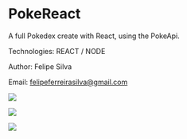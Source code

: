 # PokeReact
A full Pokedex create with React, using the PokeApi.

Technologies: REACT / NODE

Author: Felipe Silva

Email: felipeferreirasilva@gmail.com

![](https://lh3.googleusercontent.com/-y22enGF-wmyzhIxUtZq7-CFGMtwyRmYb_xpy-4vhfuqPJzsrL7C09nS7fy3d21S_qUv9PzEJWG3_qT0k6A8EBFfUp5KO7I7efpRkHDZjBQLnGZgtilcaEw9ESoIQOz3Y28qUCiMrbEI1qFmh8zEY2pgumcnb62NO2h3I6C-kXN0d5iByuGn9cvHR_YG5dK-e6WZuxcxaE3Cwz95njVy4U4aG0t4JKRDXI8_0yNSkTiRbJaW5iuvV16c-MwEvFd2x2n4f1b9hPX-8lrxZK4E4Wa6yMMB3hWxI59EVz2smzE8s8_WvKgF1fzXZ2BmxujdB9WkvK5QXEKBqkGpTBR-mashZy-tCjG6WYB0zW6uo_o1DL1DV574PmT1s9nM2Y3mKnkQetHmOTQvg31PuHFkKCcB2T9To7AJoKvPuqzT_Qu01oK6yQxoBUNrKNZ_Sm-_pPVpWCXwQ1-bw6_wCeh5w_SNE1ZGeyiCidpCx0ELBHJ6c1grfDJlCiDbNz8Dmr_gxmEgaLNDylvFKzbGAofwCxtPQv7FLSKrmT7IlXyUd6jXTKfg80KmS48RKNrjCKXl=w1382-h749)

![](https://lh3.googleusercontent.com/jd1D8yVl8pI1sZoCmKPdp1V-0fhwZGBXANyk3E8az8qL0WXKRPbQcEJDv57sDv3bbl35iFuoLXbkFT38HY0nr11d963FxYWs427iYfHnFoukYN721nFRIQI0xJ_ohAFslHmH-RNJmrbryn_WQcJ8EAHXKNSeKI7niYYuh376vjAyepkXl6NAZHdYjFdjtUPk1F4cukNZQ6kOsBg0bTFHtlnS4ptYnk1E7JCP7TESf0tXtqUkrWvlNMarHaVoBXyGgFGXy-BhX1w2VEiSbyybiMvnt0j-y8a4gZ5EbRvDIywMeEEOtf8Y-RfiIKjOFr9PyXnHBFYgs1yJmZmF0uuVmrkxG3Nqvxlkkgbb7klOn6pqH5A4DboaBRpoUvbmiQb5pzPDV8Y8XGrLsU6YJXdqx13meHXiawAmJVep7KLuErkB7s_5HiW9OV_KYqKtrejQfHY9Qj3y1CnCR191yYhZzZnSyW8tSlburH7oW9X7bNrJUeLfY91b39l7CXsdHz6HCtbB6B-Y9eW7yu8WVEY1Mfb2wGEg__izOz98_N3UDpgTjQhUKSPfAbBSLawefT3V=w1382-h749)

![](https://lh3.googleusercontent.com/OsBHzV8gX6NFliWaSqIjdCHta3a73SKHYTBjwYQqzUjIYpBRVXU1r90usmZarb9yYRxZZbzv7v76Gcgx_JAAsSPpH1kIca2bnpL9kOOXkvgd9owLJhwRwB4awgH084b4vFDD8z6nSScMaRGfKr0LAcRnW7ebnbBTgY2e70U1bcu6w4MgykMstFxKw17qqDkYs1xLec2iL43LCQkxEjxCmEH6gsF6S3DfjqeRazQYNAX3NGrcbwKoLZdedTTEFDAI-JZt0EPpQVARBGfWf7wc1rS1pxV2jfZDU2-bY8ls2KM9-y6z2V0sw46-ry0kX-U8kxk6BG7idcfOBidKIT77B3ByMtrSLICbKCbfVQXIVnUCimn7BuoMy8NdpesfIBeN0wKFl-fDkxLV-LH39t2v70-DyWJNOmwbd72MXpqp0DG8lHD4cC8UcvTkLPDD0pvz3uL4gsOxaEwj41FvKFkww9ZHR0JpOaZhM2Ui0E92B1gKukJQrMMCD3Y1vO0OKoHXwVYDD1dKUIwWZnI6T0Tx9ySz6GqjiR-UqZ20qb5aQppsDVCxEvB7oQAyCyciVV4f=w1382-h749)

